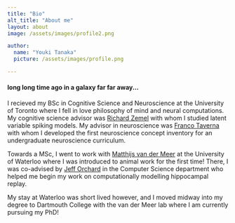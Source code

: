 ```yaml
---
title: "Bio"
alt_title: "About me"
layout: about
image: /assets/images/profile2.png

author:
  name: "Youki Tanaka"
  picture: /assets/images/profile.png

---
```

#### long long time ago in a galaxy far far away...

I recieved my BSc in Cognitive Science and Neuroscience at the University of Toronto where I fell in love philosophy of mind and neural computations. My cognitive science advisor was [Richard Zemel](http://www.cs.toronto.edu/~zemel/inquiry/home.php) with whom I studied latent variable spiking models. My advisor in neuroscience was [Franco Taverna](http://hmb.utoronto.ca/profiles/franco-taverna/) with whom I developed the first neuroscience concept inventory for an undergraduate neuroscience curriculum. 

Towards a MSc, I went to work with [Matthijs van der Meer](http://pbs.dartmouth.edu/people/matthijs-van-der-meer) at the University of Waterloo where I was introduced to animal work for the first time! There, I was co-advised by [Jeff Orchard](https://cs.uwaterloo.ca/~jorchard/UWaterloo/Home.html) in the Computer Science department who helped me begin my work on computationally modelling hippocampal replay. 

My stay at Waterloo was short lived however, and I moved midway into my degree to Dartmouth College with the van der Meer lab where I am currently pursuing my PhD!

<!-- # This page is under construction! -->


<!-- actions:
  - label: "home"
    icon: arrow-right
    url: index.html

  - label: "research"
    icon: arrow-right
    url: research.html

  - label: "fun"
    icon: arrow-right
    url: "fun.html"

  - label: "cv"
    icon: arrow-right
    url: "cv.html"
 -->